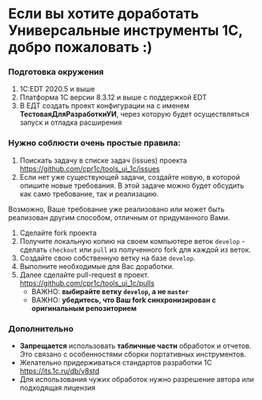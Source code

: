 # Если вы хотите доработать Универсальные инструменты 1С, добро пожаловать :)

### Подготовка окружения

1. 1С:EDT 2020.5 и выше
1. Платформа 1С версии 8.3.12 и выше с поддержкой EDT
1. В ЕДТ создать проект конфигурации на с именем **ТестоваяДляРазработкиУИ**, через которую будет осуществляться запуск и отладка расширения

### Нужно соблюсти очень простые правила:

1. Поискать задачу в списке задач (issues) проекта https://github.com/cpr1c/tools_ui_1c/issues
2. Если нет уже существующей задачи, создайте новую, в которой опишите новые требования. В этой задаче можно будет обсудить как само требование, так и реализацию.

Возможно, Ваше требование уже реализовано или может быть реализован другим способом, отличным от придуманного Вами.

1. Сделайте fork проекта
1. Получите локальную копию на своем компьютере веток `develop` - сделать `checkout` или `pull` из полученного fork для каждой из веток.
1. Создайте свою собственную ветку на базе `develop`.
1. Выполните необходимые для Вас доработки.
1. Далее сделайте pull-request в проект. https://github.com/cpr1c/tools_ui_1c/pulls
   - ВАЖНО: **выбирайте ветку `develop`, а не `master`**
   - ВАЖНО: **убедитесь, что Ваш fork синхронизирован с оригинальным репозиторием**

### Дополнительно
- **Запрещается** использовать **табличные части** обработок и отчетов. Это связано с особенностями сборки портативных инструментов.  
- Желательно придерживаться стандартов разработки 1С https://its.1c.ru/db/v8std
- Для использования чужих обработок нужно разрешение автора или подходящая лицензия
